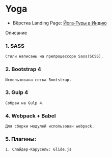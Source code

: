# Yoga
- Вёрстка Landing Page: [Йога-Туры в Индию](https://dmitriywolf.github.io/works/yoga/)

Описание 

### 1. SASS
	Стили написаны на препроцессоре Sass(SCSS).

### 2. Bootstrap 4 
	Использована сетка Bootstrap.

### 3. Gulp 4
	Собран на Gulp 4.

### 4. Webpack + Babel
	Для сборки модулей использован webpack.

### 5. Плагины:
	
	1. Слайдер-Карусель: Glide.js